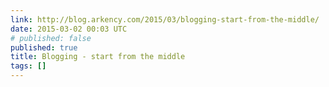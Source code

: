 ```yaml
---
link: http://blog.arkency.com/2015/03/blogging-start-from-the-middle/
date: 2015-03-02 00:03 UTC
# published: false
published: true
title: Blogging - start from the middle
tags: []
---
```



